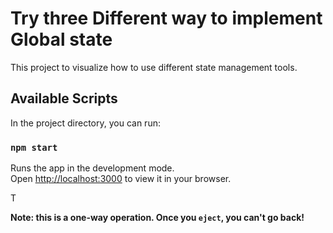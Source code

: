 # Try three Different way to implement Global state

This project to visualize how to use different state management tools.

## Available Scripts

In the project directory, you can run:

### `npm start`

Runs the app in the development mode.\
Open [http://localhost:3000](http://localhost:3000) to view it in your browser.

T

**Note: this is a one-way operation. Once you `eject`, you can't go back!**
